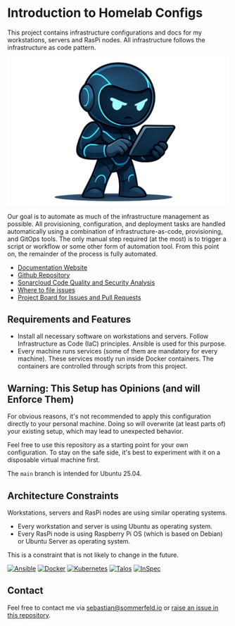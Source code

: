 # Introduction to Homelab Configs

[doc-website]: https://sommerfeld-io.github.io/configs-homelab
[github-repo]: https://github.com/sommerfeld-io/configs-homelab
[file-issues]: https://github.com/sommerfeld-io/configs-homelab/issues
[project-board]: https://github.com/orgs/sommerfeld-io/projects/1/views/1

This project contains infrastructure configurations and docs for my workstations, servers and RasPi nodes. All infrastructure follows the infrastructure as code pattern.

![Project Logo](https://raw.githubusercontent.com/sommerfeld-io/configs-homelab/refs/heads/main/.assets/logo.png)

Our goal is to automate as much of the infrastructure management as possible. All provisioning, configuration, and deployment tasks are handled automatically using a combination of infrastructure-as-code, provisioning, and GitOps tools. The only manual step required (at the most) is to trigger a script or workflow or some other form of automation tool. From this point on, the remainder of the process is fully automated.

- [Documentation Website][doc-website]
- [Github Repository][github-repo]
- [Sonarcloud Code Quality and Security Analysis](https://sonarcloud.io/project/overview?id=sommerfeld-io_configs-homelab)
- [Where to file issues][file-issues]
- [Project Board for Issues and Pull Requests][project-board]

## Requirements and Features

- Install all necessary software on workstations and servers. Follow Infrastructure as Code (IaC) principles. Ansible is used for this purpose.
- Every machine runs services (some of them are mandatory for every machine). These services mostly run inside Docker containers. The containers are controlled through scripts from this project.

## Warning: This Setup has Opinions (and will Enforce Them)

For obvious reasons, it's not recommended to apply this configuration directly to your personal machine. Doing so will overwrite (at least parts of) your existing setup, which may lead to unexpected behavior.

Feel free to use this repository as a starting point for your own configuration. To stay on the safe side, it's best to experiment with it on a disposable virtual machine first.

The `main` branch is intended for Ubuntu 25.04.

## Architecture Constraints

Workstations, servers and RasPi nodes are using similar operating systems.

- Every workstation and server is using Ubuntu as operating system.
- Every RasPi node is using Raspberry Pi OS (which is based on Debian) or Ubuntu Server as operating system.

This is a constraint that is not likely to change in the future.

[![Ansible](https://img.shields.io/badge/Ansible-Automation-C44D58?logo=ansible&logoColor=white&style=flat-square)](https://www.ansible.com)
[![Docker](https://img.shields.io/badge/Docker-Containers-4A90E2?logo=docker&logoColor=white&style=flat-square)](https://www.docker.com)
[![Kubernetes](https://img.shields.io/badge/Kubernetes-Platform-0db7ed?logo=kubernetes&logoColor=white&style=flat-square)](https://kubernetes.io)
[![Talos](https://img.shields.io/badge/Talos-k8s_OS-0db7ed?logo=talos&logoColor=white&style=flat-square)](https://www.talos.dev)
[![InSpec](https://img.shields.io/badge/InSpec-Test-8A2BE2?logo=chef&logoColor=white&style=flat-square)](https://inspec.io)

## Contact

Feel free to contact me via <sebastian@sommerfeld.io> or [raise an issue in this repository][file-issues].
